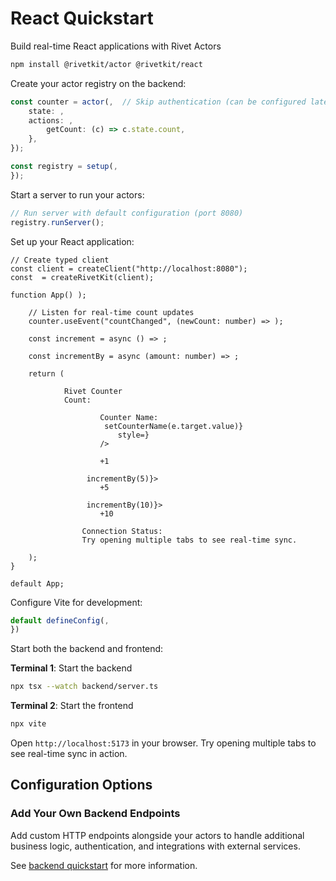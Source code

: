 # React Quickstart

Build real-time React applications with Rivet Actors

```sh
npm install @rivetkit/actor @rivetkit/react
```

Create your actor registry on the backend:

```ts }
const counter = actor(,  // Skip authentication (can be configured later)
	state: ,
	actions: ,
		getCount: (c) => c.state.count,
	},
});

const registry = setup(,
});
```

Start a server to run your actors:

```ts }
// Run server with default configuration (port 8080)
registry.runServer();
```

Set up your React application:

```tsx }
// Create typed client
const client = createClient("http://localhost:8080");
const  = createRivetKit(client);

function App() );

	// Listen for real-time count updates
	counter.useEvent("countChanged", (newCount: number) => );

	const increment = async () => ;

	const incrementBy = async (amount: number) => ;

	return (
		
			Rivet Counter
			Count: 

					Counter Name:
					 setCounterName(e.target.value)}
						style=}
					/>

					+1
				
				 incrementBy(5)}>
					+5
				
				 incrementBy(10)}>
					+10

				Connection Status: 
				Try opening multiple tabs to see real-time sync.

	);
}

default App;
```

Configure Vite for development:

```ts }
default defineConfig(,
})
```

Start both the backend and frontend:

**Terminal 1**: Start the backend

```sh Backend
npx tsx --watch backend/server.ts
```

**Terminal 2**: Start the frontend

```sh Frontend  
npx vite
```

Open `http://localhost:5173` in your browser. Try opening multiple tabs to see real-time sync in action.

## Configuration Options

### Add Your Own Backend Endpoints

Add custom HTTP endpoints alongside your actors to handle additional business logic, authentication, and integrations with external services.

See [backend quickstart](/docs/actors/quickstart/backend) for more information.
